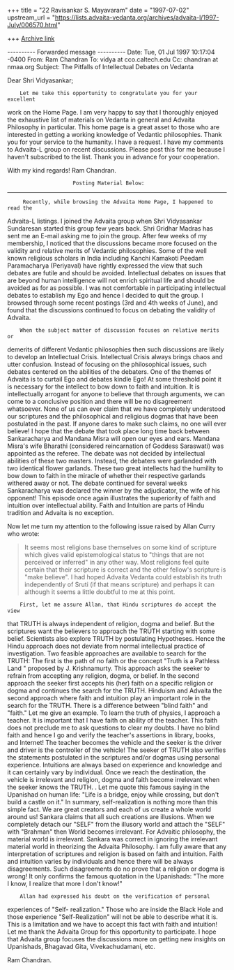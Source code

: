 +++
title = "22 Ravisankar S. Mayavaram"
date = "1997-07-02"
upstream_url = "https://lists.advaita-vedanta.org/archives/advaita-l/1997-July/006570.html"

+++
[Archive link](https://lists.advaita-vedanta.org/archives/advaita-l/1997-July/006570.html)

---------- Forwarded message ----------
Date: Tue, 01 Jul 1997 10:17:04 -0400
From: Ram Chandran <chandran at www.econ.ag.gov>
To: vidya at cco.caltech.edu
Cc: chandran at nmaa.org
Subject: The Pitfalls of Intellectual Debates on Vedanta

Dear Shri Vidyasankar;

        Let me take this opportunity to congratulate you for your excellent
work on the Home Page. I am very happy to say  that I thoroughly enjoyed
the exhaustive list of materials on Vedanta in general and Advaita
Philosophy in particular.  This home page is a great asset to those who
are interested in getting a working knowledge of Vedantic philosophies.
Thank you for your service to the humanity.
        I have a request. I have my comments to Advaita-L group on recent
discussions.  Please post this for me because I haven't subscribed to
the list.  Thank you in advance for your cooperation.

With my kind regards!
Ram Chandran.

                         Posting Material Below:
***********************************************************************
         Recently, while browsing the Advaita Home Page, I happened to read the
Advaita-L listings.  I joined the Advaita group when Shri Vidyasankar
Sundaresan started this group few years back.  Shri Gridhar Madras has
sent me an E-mail asking me to join the group.  After few weeks of my
membership, I noticed that the discussions became more focused on the
validity and relative merits of Vedantic philosophies.  Some of the
well known religious scholars in India including Kanchi Kamakoti Peedam
Paramacharya (Periyaval)  have rightly expressed the view that such
debates are futile and should be avoided.  Intellectual debates on
issues that are beyond human intelligence will not enrich spiritual life
and should be avoided as for as possible.  I was not comfortable in
participating intellectual debates to establish my Ego and hence I
decided to quit the group.  I browsed through some recent postings  (3rd
and 4th weeks of June), and found that the discussions continued to
focus on debating the validity of Advaita.

        When the subject matter of discussion focuses on relative merits or
demerits of different Vedantic philosophies then such discussions are
likely to develop an Intellectual Crisis. Intellectual Crisis always
brings chaos and utter confusion.  Instead of focusing on the
philosophical issues, such debates centered on the abilities of the
debaters.  One of the themes of Advaita is to curtail Ego and debates
kindle Ego!  At some threshold point it is necessary for the intellect
to bow down to faith and intuition.  It is intellectually arrogant for
anyone to believe that through arguments,  we can  come to a conclusive
position and there will be no disagreement whatsoever.  None of us can
ever claim that we have completely understood our scriptures and the
philosophical and religious dogmas that have been postulated in the
past.  If anyone dares to make such claims, no one will ever believe!
        I hope that the debate that took place long time back  between
Sankaracharya and Mandana Misra will open our eyes and ears.  Mandana
Misra's wife Bharathi (considered reincarnation of Goddess Saraswati)
was appointed as the referee.  The debate was not decided by
intellectual abilities of these two masters.  Instead, the debaters were
garlanded with two identical flower garlands. These two great intellects
had the humility to bow down to faith in the miracle of whether their
respective garlands withered away or not.  The debate continued for
several weeks Sankaracharya was declared the winner by the adjudicator,
the wife of his opponent!  This episode once again illustrates the
superiority of faith and intuition over intellectual ability.  Faith and
Intuition are parts of Hindu tradition and Advaita is no exception.

 Now let me turn my attention to the following issue raised by Allan
Curry who wrote:


>It seems most religions base themselves on some kind of scripture which
>gives valid epistemological status to "things that are not perceived
>or inferred" in any other way. Most religions feel quite certain that their
>scripture is correct and the other fellow's scripture is "make believe".
>I had hoped Advaita Vedanta could establish its truth independently of
>Sruti (if that means scripture) and perhaps it can although it seems
>a little doubtful to me at this point.

        First, let me assure Allan, that Hindu scriptures do accept the view
that TRUTH is always independent of religion, dogma and belief.   But
the scriptures want the believers to approach the TRUTH starting with
some belief.  Scientists also explore TRUTH by postulating Hypotheses.
Hence the Hindu approach does not deviate from normal intellectual
practice of investigation.    Two feasible approaches are available  to
search for the TRUTH:  The first is the path of no faith or the concept
"Truth is a Pathless Land " proposed by J. Krishnamurty.  This approach
asks the seeker to refrain from accepting any religion, dogma, or
belief.  In the second approach the seeker first accepts his (her) faith
on a specific religion or dogma and continues the search for the TRUTH.
Hinduism and Advaita the second approach where faith and intuition play
an important role in the search for the TRUTH.  There is a difference
between "blind faith" and "faith."  Let me give an example. To learn the
truth of physics, I approach a teacher.  It is important that I have
faith on ability of the teacher.  This faith does not preclude me to ask
questions to clear my doubts.  I  have no blind faith and hence I go and
verify the teacher's assertions in library, books, and Internet! The
teacher becomes the vehicle and the seeker is the driver and driver is
the controller of the vehicle!  The seeker of TRUTH also verifies the
statements postulated in the scriptures and/or dogmas using personal
experience.  Intuitions are always based on experience and knowledge and
it can certainly vary by individual.  Once we reach the destination, the
vehicle is irrelevant and religion, dogma and faith become irrelevant
when the seeker knows the TRUTH. .
        Let me quote this famous saying in the Upanishad on human life: "Life
is a bridge, enjoy while crossing, but don't build a castle on it."  In
summary, self-realization is nothing more than this simple fact.  We are
great creators and each of us create a whole world around us!  Sankara
claims that all  such creations are illusions. When  we completely
detach our "SELF" from the illusory  world and attach the "SELF" with
"Brahman" then World becomes irrelevant. For Advaitic philosophy, the
material world is irrelevant.  Sankara was correct in ignoring the
irrelevant material world in theorizing the Advaita Philosophy.  I am
fully aware that any interpretation of scriptures and religion is based
on faith and intuition.  Faith and intuition varies by individuals and
hence there will be always disagreements. Such disagreements do no prove
that a religion or dogma is wrong! It only confirms the famous quotation
in the Upanishads: "The more I know, I realize that more I don't know!"

        Allan had expressed his doubt on the verification of personal
experiences of  "Self- realization."  Those who are inside the Black
Hole and those experience "Self-Realization" will not be able to
describe what it is.  This is a limitation and we have to accept this
fact with faith and intuition!  Let me thank the Advaita Group for this
opportunity to participate.  I hope that Advaita group focuses the
discussions more on getting new insights on Upanishads, Bhagavad Gita,
Vivekachudamani, etc.

Ram Chandran.

